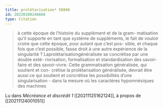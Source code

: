 ```yaml
---
title: prolétarisation* 58846
id: 20220108246668
type: Citation
---
```


> à cette époque de l’histoire du supplément et de la gram- matisation qu’il supporte en tant que système de suppléments, le fait de vouloir croire que cette époque, pour autant que c’est pos- sible, et chaque fois que c’est possible, fasse droit à une autre expérience de la singularité ? Laprolétarisationgénéralisée se concrétise par une double exté- riorisation, formalisation et standardisation des savoir-faire et des savoir-vivre. Cette grammatisation généralisée, qui soutient et con- crétise la prolétarisation généralisée, devrait être aussi ce qui soutient et concrétise les possibilités d’une singularisation - dans la mesure où les caractères hypomnésiques des machines

Lu dans *Mécréance et discrédit 1* [[20211125162124]], à propos de [[20211124001051]]